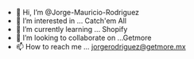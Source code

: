 - 👋 Hi, I’m @Jorge-Mauricio-Rodriguez
- 👀 I’m interested in ... Catch'em All
- 🌱 I’m currently learning ... Shopify
- 💞️ I’m looking to collaborate on ...Getmore
- 📫 How to reach me ... jorgerodriguez@getmore.mx

<!---
Jorge-Mauricio-Rodriguez/Jorge-Mauricio-Rodriguez is a ✨ special ✨ repository because its `README.md` (this file) appears on your GitHub profile.
You can click the Preview link to take a look at your changes.
--->

